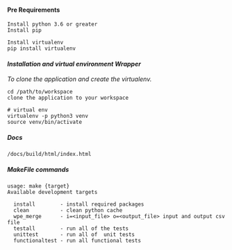 #### Pre Requirements

```
Install python 3.6 or greater
Install pip

Install virtualenv
pip install virtualenv

```


#### *Installation and virtual environment Wrapper*
*To clone the application and create the virtualenv.*
```
cd /path/to/workspace
clone the application to your workspace

# virtual env
virtualenv -p python3 venv
source venv/bin/activate
```

##### Docs
```/docs/build/html/index.html```


##### MakeFile commands

```
usage: make {target}
Available development targets

  install        - install required packages
  clean          - clean python cache
  wpe_merge      - i=<input_file> o=<output_file> input and output csv file
  testall        - run all of the tests
  unittest       - run all of  unit tests
  functionaltest - run all functional tests
```

